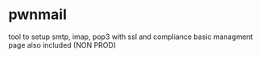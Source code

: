 # pwnmail
tool to setup smtp, imap, pop3 with ssl and compliance basic managment page also included (NON PROD)

